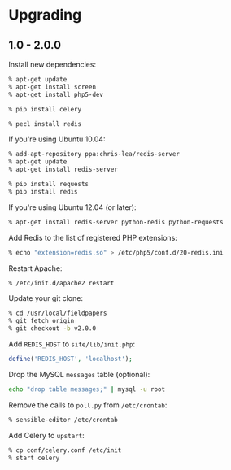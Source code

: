Upgrading
=========

1.0 - 2.0.0
---------

Install new dependencies:

```bash
% apt-get update
% apt-get install screen
% apt-get install php5-dev

% pip install celery

% pecl install redis
```

If you're using Ubuntu 10.04:

```bash
% add-apt-repository ppa:chris-lea/redis-server
% apt-get update
% apt-get install redis-server

% pip install requests
% pip install redis
```

If you're using Ubuntu 12.04 (or later):

```bash
% apt-get install redis-server python-redis python-requests
```


Add Redis to the list of registered PHP extensions:

```bash
% echo "extension=redis.so" > /etc/php5/conf.d/20-redis.ini
```

Restart Apache:

```bash
% /etc/init.d/apache2 restart
```

Update your git clone:

```bash
% cd /usr/local/fieldpapers
% git fetch origin
% git checkout -b v2.0.0
```

Add `REDIS_HOST` to `site/lib/init.php`:

```php
define('REDIS_HOST', 'localhost');
```

Drop the MySQL `messages` table (optional):

```bash
echo "drop table messages;" | mysql -u root
```

Remove the calls to `poll.py` from `/etc/crontab`:

```bash
% sensible-editor /etc/crontab
```

Add Celery to `upstart`:

```bash
% cp conf/celery.conf /etc/init
% start celery
```
